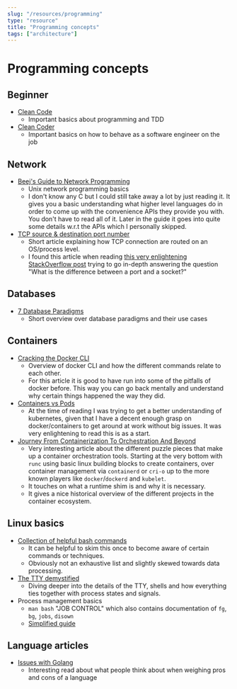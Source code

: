 ```yaml
---
slug: "/resources/programming"
type: "resource"
title: "Programming concepts"
tags: ["architecture"]
---
```


# Programming concepts

## Beginner

- [Clean Code](https://books.google.com/books/about/Clean_Code.html?id=hjEFCAAAQBAJ&source=kp_book_description)
  - Important basics about programming and TDD
- [Clean Coder](https://books.google.com/books/about/The_Clean_Coder.html?id=VQlvAQAAQBAJ&source=kp_book_description)
  - Important basics on how to behave as a software engineer on the job

## Network

- [Beej's Guide to Network Programming](https://beej.us/guide/bgnet/html/#client-server-background)
  - Unix network programming basics
  - I don't know any C but I could still take away a lot by just reading it. It gives you a basic understanding what higher level languages do in order to come up with the convenience APIs they provide you with. You don't have to read all of it. Later in the guide it goes into quite some details w.r.t the APIs which I personally skipped.
- [TCP source & destination port number](https://www.firewall.cx/networking-topics/protocols/tcp/133-tcp-source-destination-ports.html)
  - Short article explaining how TCP connection are routed on an OS/process level.
  - I found this article when reading [this very enlightening StackOverflow post](https://stackoverflow.com/questions/152457/what-is-the-difference-between-a-port-and-a-socket/152863#152863) trying to go in-depth answering the question "What is the difference between a port and a socket?"

## Databases

- [7 Database Paradigms](https://www.youtube.com/watch?v=W2Z7fbCLSTw&feature=youtu.be)
  - Short overview over database paradigms and their use cases

## Containers

- [Cracking the Docker CLI](https://iximiuz.com/en/posts/containers-101-container-mgmt-commands/)
  - Overview of docker CLI and how the different commands relate to each other.
  - For this article it is good to have run into some of the pitfalls of docker before. This way you can go back mentally and understand why certain things happened the way they did.
- [Containers vs Pods](https://iximiuz.com/en/posts/containers-vs-pods/)
  - At the time of reading I was trying to get a better understanding of kubernetes, given that I have a decent enough grasp on docker/containers to get around at work without big issues. It was very enlightening to read this is as a start.
- [Journey From Containerization To Orchestration And Beyond](https://iximiuz.com/en/posts/journey-from-containerization-to-orchestration-and-beyond/#container-runtimes)
  - Very interesting article about the different puzzle pieces that make up a container orchestration tools. Starting at the very bottom with `runc` using basic linux building blocks to create containers, over container management via `containerd` or `cri-o` up to the more known players like `docker`/`dockerd` and `kubelet`.
  - It touches on what a runtime shim is and why it is necessary.
  - It gives a nice historical overview of the different projects in the container ecosystem.

## Linux basics

- [Collection of helpful bash commands](https://github.com/onceupon/Bash-Oneliner)
  - It can be helpful to skim this once to become aware of certain commands or techniques.
  - Obviously not an exhaustive list and slightly skewed towards data processing.
- [The TTY demystified](https://www.linusakesson.net/programming/tty/index.php)
  - Diving deeper into the details of the TTY, shells and how everything ties together with process states and signals.
- Process management basics
  - `man bash` "JOB CONTROL" which also contains documentation of `fg`, `bg`, `jobs`, `disown`
  - [Simplified guide](https://www.webservertalk.com/disown)

## Language articles

- [Issues with Golang](https://fasterthanli.me/articles/lies-we-tell-ourselves-to-keep-using-golang)
  - Interesting read about what people think about when weighing pros and cons of a language
